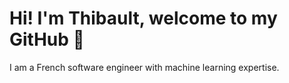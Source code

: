 # Hi! I'm Thibault, welcome to my GitHub :wave:
I am a French software engineer with machine learning expertise.

